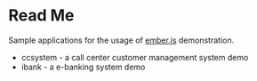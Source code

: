 # Read Me #

Sample applications for the usage of [ember.js](https://github.com/emberjs/ember.js "ember.js") demonstration.

- ccsystem - a call center customer management system demo
- ibank - a e-banking system demo 